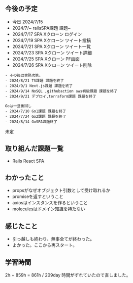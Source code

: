 ## 今後の予定
- 今日 2024/7/15
- 2024/7/~ railsSPA課題 課題~
- 2024/7/17 SPA Xクローン ログイン
- 2024/7/19 SPA Xクローン ツイート投稿
- 2024/7/21 SPA Xクローン ツイート一覧
- 2024/7/23 SPA Xクローン ツイート詳細
- 2024/7/25 SPA Xクローン PF画面 
- 2024/7/26 SPA Xクローン ツイート削除
~~~
- その後は実務次第。
- 2024/8/21 TS課題 課題を終了
- 2024/9/1 Next.js課題 課題を終了
- 2024/9/14 NoSQL ,githubaction aws初級課題 課題を終了
- 2024/9/21 デプロイ,terraform課題 課題を終了

Goは一旦後回し
- 2024/7/10 Go1課題 課題を終了
- 2024/7/24 Go2課題 課題を終了
- 2024/8/14 GoSPA課題終了
~~~
未定

## 取り組んだ課題一覧
- Rails React SPA
## わかったこと
- propsがなぜオブジェクト引数として受け取れるか
- promiseを返すということ
- axiosはインスタンスを作るということ
- moleculesはドメイン知識を持たない
## 感じたこと
- 引っ越しも終わり、無事全てが終わった。
- よかった。ここから再スタート。
## 学習時間
2h + 859h
= 861h  / 209day
時間がずれていたので直しました。
